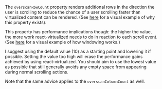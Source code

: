 The `overscanRowCount` property renders additional rows in the direction the user is scrolling to reduce the chance of a user scrolling faster than virtualized content can be rendered. (See [here](https://bvaughn.github.io/forward-js-2017/#/23/1) for a visual example of why this property exists).

This property has performance implications though: the higher the value, the more work react-virtualized needs to do in reaction to each scroll event. (See [here](https://bvaughn.github.io/forward-js-2017/#/12/4) for a visual example of how windowing works.)

I suggest using the default value (10) as a starting point and lowering it if possible. Setting the value too high will erase the performance gains achieved by using react-virtualized. You should aim to use the lowest value as possible that still generally avoids any empty space from appearing during normal scrolling actions.

Note that the same advice applies to the `overscanColumnCount` as well.